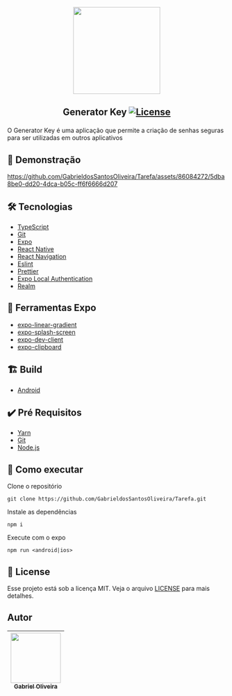 <p align="center">
<img width="200px" src="https://user-images.githubusercontent.com/86084272/224494765-226b9fea-6135-4e27-8da5-442144fe8a03.png"/> </p>

 ## <p align="center"> Generator Key <a href="LICENSE"> <img  src="https://img.shields.io/static/v1?label=License&message=MIT&color=&labelColor=202024" alt="License"></a> </p>
O Generator Key é uma aplicação que permite a criação de senhas seguras para ser utilizadas em outros aplicativos 
## 🔖 Demonstração
https://github.com/GabrieldosSantosOliveira/Tarefa/assets/86084272/5dba8be0-dd20-4dca-b05c-ff6f6666d207


## 🛠️ Tecnologias
- [TypeScript](https://www.typescriptlang.org/) 
- [Git](https://git-scm.com/)
- [Expo](https://docs.expo.dev/)
- [React Native](https://reactnative.dev/) 
- [React Navigation](https://reactnavigation.org/)
- [Eslint](https://eslint.org/)
- [Prettier](https://prettier.io/)
- [Expo Local Authentication](https://docs.expo.dev/versions/latest/sdk/local-authentication/)
- [Realm](https://www.mongodb.com/docs/realm/sdk/react-native/)
## 🔨 Ferramentas Expo
- [expo-linear-gradient](https://docs.expo.dev/versions/latest/sdk/linear-gradient/)
- [expo-splash-screen](https://docs.expo.dev/guides/splash-screens/)
- [expo-dev-client](https://docs.expo.dev/development/create-development-builds/)
- [expo-clipboard](https://docs.expo.dev/versions/latest/sdk/clipboard/)

## 🏗️ Build
- [Android](/preview/android.apk) 

## ✔️ Pré Requisitos
- [Yarn](https://classic.yarnpkg.com/lang/en/docs/install)
- [Git](https://git-scm.com/book/en/v2/Getting-Started-Installing-Git)
- [Node.js](https://nodejs.org/en/)

## 🚀 Como executar

Clone o repositório
```
git clone https://github.com/GabrieldosSantosOliveira/Tarefa.git
```
Instale as dependências
```
npm i
```
Execute com o expo
```
npm run <android|ios> 
```
## 📝 License
Esse projeto está sob a licença MIT. Veja o arquivo [LICENSE](LICENSE) para mais detalhes.

## Autor
| [<img src="https://avatars.githubusercontent.com/u/86084272?v=4" width=115><br><sub>Gabriel Oliveira</sub>](https://www.linkedin.com/in/gabriel-dos-santos-oliveira-24b67b243/)
| :---: | 

